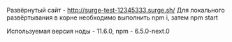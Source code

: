 Развёрнутый сайт - http://surge-test-12345333.surge.sh/
Для локального развёртывания в корне необходимо выполнить npm i, затем npm start

Используемая версия ноды - 11.6.0, npm - 6.5.0-next.0
